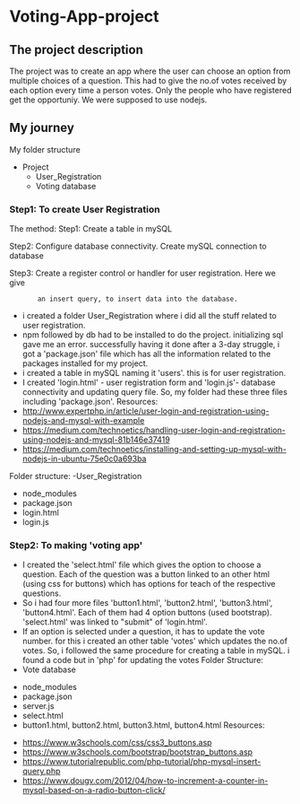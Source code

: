 # Voting-App-project

## The project description
The project was to create an app where the user can choose an option from multiple choices of a question.  This had to give the no.of votes received by each option every time a person votes. Only the people who have registered get the opportuniy. We were supposed to use nodejs.


## My journey
My folder structure
- Project
  * User_Registration
  * Voting database

### Step1: To create User Registration
The method:
Step1: Create a table in mySQL

Step2: Configure database connectivity. Create mySQL connection to database 

Step3: Create a register control or handler for user registration. Here we give 

           an insert query, to insert data into the database.
           
- i created a folder User_Registration where i did all the stuff related to user registration. 
- npm followed by db had to be installed to do the project. initializing sql gave me an error. successfully having it done after a 3-day struggle, i got a 'package.json' file which has all the information related to the packages installed for my project. 
- i created a table in mySQL naming it 'users'. this is for user registration. 
- I created 'login.html' - user registration form and 'login.js'- database connectivity and updating query file.  So, my folder had these three files including 'package.json'. 
Resources: 
- http://www.expertphp.in/article/user-login-and-registration-using-nodejs-and-mysql-with-example 
- https://medium.com/technoetics/handling-user-login-and-registration-using-nodejs-and-mysql-81b146e37419
- https://medium.com/technoetics/installing-and-setting-up-mysql-with-nodejs-in-ubuntu-75e0c0a693ba
           
Folder structure:
-User_Registration
 * node_modules
 * package.json
 * login.html
 * login.js
 

### Step2: To making 'voting app'
- I created the 'select.html' file which gives the option to choose a question. Each of the question was a button linked to an other html (using css for buttons) which has options for teach of the respective questions. 
- So i had four more files 'button1.html', 'button2.html', 'button3.html', 'button4.html'. Each of them had 4 option buttons (used bootstrap). 'select.html' was linked to "submit" of 'login.html'. 
- If an option is selected under a question, it has to update the vote number. for this i created an other table 'votes' which updates the no.of votes. So, i followed the same procedure for creating a table in mySQL. i found a code but in 'php' for updating the votes
 Folder Structure:
 - Vote database
  * node_modules
  * package.json
  * server.js
  * select.html
  * button1.html, button2.html, button3.html, button4.html
Resources: 
- https://www.w3schools.com/css/css3_buttons.asp
- https://www.w3schools.com/bootstrap/bootstrap_buttons.asp
- https://www.tutorialrepublic.com/php-tutorial/php-mysql-insert-query.php
- https://www.dougv.com/2012/04/how-to-increment-a-counter-in-mysql-based-on-a-radio-button-click/


